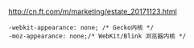 <http://cn.ft.com/m/marketing/estate_20171123.html>

```
-webkit-appearance: none; /* Gecko内核 */
-moz-appearance: none;/* WebKit/Blink 浏览器内核 */

```